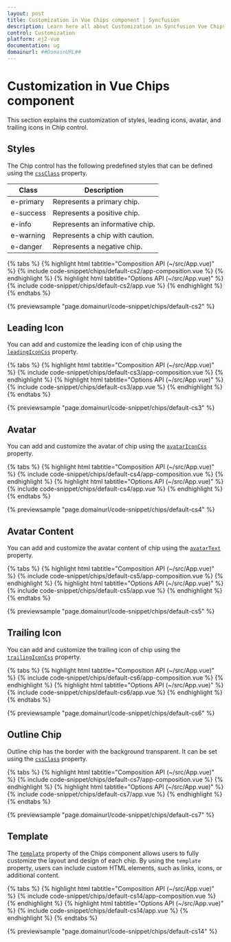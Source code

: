```yaml
---
layout: post
title: Customization in Vue Chips component | Syncfusion
description: Learn here all about Customization in Syncfusion Vue Chips component of Syncfusion Essential JS 2 and more.
control: Customization 
platform: ej2-vue
documentation: ug
domainurl: ##DomainURL##
---
```


# Customization in Vue Chips component

This section explains the customization of styles, leading icons, avatar, and trailing icons in Chip control.

## Styles

The Chip control has the following predefined styles that can be defined using the [`cssClass`](https://ej2.syncfusion.com/vue/documentation/api/chips/#cssclass) property.

| Class | Description |
| -------- | -------- |
| e-primary | Represents a primary chip. |
| e-success | Represents a positive chip. |
| e-info |  Represents an informative chip. |
| e-warning | Represents a chip with caution. |
| e-danger | Represents a negative chip. |

{% tabs %}
{% highlight html tabtitle="Composition API (~/src/App.vue)" %}
{% include code-snippet/chips/default-cs2/app-composition.vue %}
{% endhighlight %}
{% highlight html tabtitle="Options API (~/src/App.vue)" %}
{% include code-snippet/chips/default-cs2/app.vue %}
{% endhighlight %}
{% endtabs %}
        
{% previewsample "page.domainurl/code-snippet/chips/default-cs2" %}

## Leading Icon

You can add and customize the leading icon of chip using the [`leadingIconCss`](https://ej2.syncfusion.com/vue/documentation/api/chips/#leadingiconcss) property.

{% tabs %}
{% highlight html tabtitle="Composition API (~/src/App.vue)" %}
{% include code-snippet/chips/default-cs3/app-composition.vue %}
{% endhighlight %}
{% highlight html tabtitle="Options API (~/src/App.vue)" %}
{% include code-snippet/chips/default-cs3/app.vue %}
{% endhighlight %}
{% endtabs %}
        
{% previewsample "page.domainurl/code-snippet/chips/default-cs3" %}

## Avatar

You can add and customize the avatar of chip using the [`avatarIconCss`](https://ej2.syncfusion.com/vue/documentation/api/chips/#avatariconcss) property.

{% tabs %}
{% highlight html tabtitle="Composition API (~/src/App.vue)" %}
{% include code-snippet/chips/default-cs4/app-composition.vue %}
{% endhighlight %}
{% highlight html tabtitle="Options API (~/src/App.vue)" %}
{% include code-snippet/chips/default-cs4/app.vue %}
{% endhighlight %}
{% endtabs %}
        
{% previewsample "page.domainurl/code-snippet/chips/default-cs4" %}

## Avatar Content

You can add and customize the avatar content of chip using the [`avatarText`](https://ej2.syncfusion.com/vue/documentation/api/chips/#avatartext) property.

{% tabs %}
{% highlight html tabtitle="Composition API (~/src/App.vue)" %}
{% include code-snippet/chips/default-cs5/app-composition.vue %}
{% endhighlight %}
{% highlight html tabtitle="Options API (~/src/App.vue)" %}
{% include code-snippet/chips/default-cs5/app.vue %}
{% endhighlight %}
{% endtabs %}
        
{% previewsample "page.domainurl/code-snippet/chips/default-cs5" %}

## Trailing Icon

You can add and customize the trailing icon of chip using the [`trailingIconCss`](https://ej2.syncfusion.com/vue/documentation/api/chips/#trailingiconcss) property.

{% tabs %}
{% highlight html tabtitle="Composition API (~/src/App.vue)" %}
{% include code-snippet/chips/default-cs6/app-composition.vue %}
{% endhighlight %}
{% highlight html tabtitle="Options API (~/src/App.vue)" %}
{% include code-snippet/chips/default-cs6/app.vue %}
{% endhighlight %}
{% endtabs %}
        
{% previewsample "page.domainurl/code-snippet/chips/default-cs6" %}

## Outline Chip

Outline chip has the border with the background transparent. It can be set using the [`cssClass`](https://ej2.syncfusion.com/vue/documentation/api/chips/#cssclass) property.

{% tabs %}
{% highlight html tabtitle="Composition API (~/src/App.vue)" %}
{% include code-snippet/chips/default-cs7/app-composition.vue %}
{% endhighlight %}
{% highlight html tabtitle="Options API (~/src/App.vue)" %}
{% include code-snippet/chips/default-cs7/app.vue %}
{% endhighlight %}
{% endtabs %}
        
{% previewsample "page.domainurl/code-snippet/chips/default-cs7" %}

## Template

The [`template`](https://helpej2.syncfusion.com/vue/documentation/api/chips/#template) property of the Chips component allows users to fully customize the layout and design of each chip. By using the `template` property, users can include custom HTML elements, such as links, icons, or additional content.

{% tabs %}
{% highlight html tabtitle="Composition API (~/src/App.vue)" %}
{% include code-snippet/chips/default-cs14/app-composition.vue %}
{% endhighlight %}
{% highlight html tabtitle="Options API (~/src/App.vue)" %}
{% include code-snippet/chips/default-cs14/app.vue %}
{% endhighlight %}
{% endtabs %}

{% previewsample "page.domainurl/code-snippet/chips/default-cs14" %}
